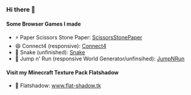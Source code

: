 ### Hi there 👋
#### Some Browser Games I made

- ⚡ Paper Scissors Stone Paper: [ScissorsStonePaper](https://julian-haidn.github.io/ScissorsStonePaper/)
- 😄 Connect4 (responsive): [Connect4](https://julian-haidn.github.io/Connect4/)
- 🌱 Snake (unfinished): [Snake](https://julian-haidn.github.io/Snake/)
- 👯 Jump n' Run (responsive World Generator/unfinsihed): [JumpNRun](https://julian-haidn.github.io/JumpNRun/)

#### Visit my Minecraft Texture Pack Flatshadow
- 💬 Flatshadow: www.flat-shadow.tk

<!--
**Julian-Haidn/Julian-Haidn** is a ✨ _special_ ✨ repository because its `README.md` (this file) appears on your GitHub profile.
Here are some ideas to get you started:
- 🔭 I’m looking to collaborate on ...
- 🤔 I’m looking for help with ...
- 💬 Ask me about ...
- 📫 How to reach me: ...
- ⚡ Fun fact: ...
-->
